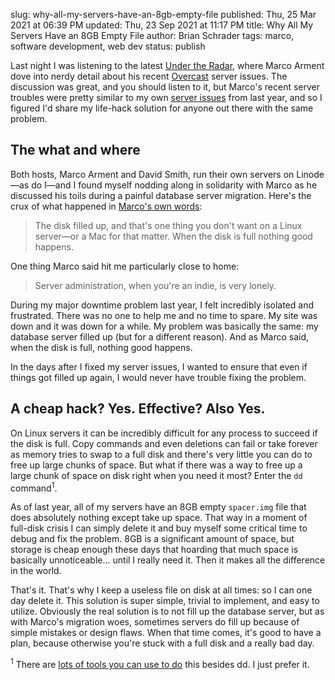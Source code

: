 slug: why-all-my-servers-have-an-8gb-empty-file
published: Thu, 25 Mar 2021 at 06:39 PM
updated: Thu, 23 Sep 2021 at 11:17 PM
title: Why All My Servers Have an 8GB Empty File
author: Brian Schrader
tags: marco, software development, web dev
status: publish

Last night I was listening to the latest [Under the Radar][utr], where Marco Arment dove into nerdy detail about his recent [Overcast][fm] server issues. The discussion was great, and you should listen to it, but Marco's recent server troubles were pretty similar to my own [server issues][post] from last year, and so I figured I'd share my life-hack solution for anyone out there with the same problem.


## The what and where

Both hosts, Marco Arment and David Smith, run their own servers on Linode&mdash;as do I&mdash;and I found myself nodding along in solidarity with Marco as he discussed his toils during a painful database server migration. Here's the crux of what happened in [Marco's own words][disk]:

> The disk filled up, and that's one thing you don't want on a Linux server&mdash;or a Mac for that matter. When the disk is full nothing good happens.

One thing Marco said hit me particularly close to home:

> Server administration, when you're an indie, is very lonely.

During my major downtime problem last year, I felt incredibly isolated and frustrated. There was no one to help me and no time to spare. My site was down and it was down for a while. My problem was basically the same: my database server filled up (but for a different reason). And as Marco said, when the disk is full, nothing good happens.

In the days after I fixed my server issues, I wanted to ensure that even if things got filled up again, I would never have trouble fixing the problem.


## A cheap hack? Yes. Effective? Also Yes.

On Linux servers it can be incredibly difficult for any process to succeed if the disk is full. Copy commands and even deletions can fail or take forever as memory tries to swap to a full disk and there's very little you can do to free up large chunks of space. But what if there was a way to free up a large chunk of space on disk right when you need it most? Enter the `dd` command<sup>1</sup>.

As of last year, all of my servers have an 8GB empty `spacer.img` file that does absolutely nothing except take up space. That way in a moment of full-disk crisis I can simply delete it and buy myself some critical time to debug and fix the problem. 8GB is a significant amount of space, but storage is cheap enough these days that hoarding that much space is basically unnoticeable... until I really need it. Then it makes all the difference in the world.

That's it. That's why I keep a useless file on disk at all times: so I can one day delete it. This solution is super simple, trivial to implement, and easy to utilize. Obviously the real solution is to not fill up the database server, but as with Marco's migration woes, sometimes servers do fill up because of simple mistakes or design flaws. When that time comes, it's good to have a plan, because otherwise you're stuck with a full disk and a really bad day.


<div class="footnote">
<sup>1</sup> There are <a href="https://www.cyberciti.biz/faq/howto-create-lage-files-with-dd-command/"> lots of tools you can use to do</a> this besides dd. I just prefer it.
</div>


[fm]: https://overcast.fm
[utr]: https://www.relay.fm/radar/213
[post]: /archive/pineblog-downtime-post-mortem-a-story-of-finite-resources/
[disk]: https://overcast.fm/+FgnbaF18Q/14:09

